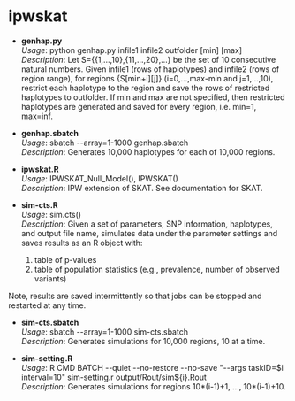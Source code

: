 # ipwskat

* **genhap.py**  
 _Usage_: python genhap.py infile1 infile2 outfolder [min] [max]  
 _Description_: Let S={{1,...,10},{11,...,20},...} be the set of 10 consecutive natural numbers. Given infile1 (rows of haplotypes) and infile2 (rows of region range), for regions {S[min+i][j]} (i=0,...,max-min and j=1,...,10), restrict each haplotype to the region and save the rows of restricted haplotypes to outfolder. If min and max are not specified, then restricted haplotypes are generated and saved for every region, i.e. min=1, max=inf.

* **genhap.sbatch**  
 _Usage_: sbatch --array=1-1000 genhap.sbatch  
 _Description_: Generates 10,000 haplotypes for each of 10,000 regions.

* **ipwskat.R**  
 _Usage_: IPWSKAT_Null_Model(), IPWSKAT()  
 _Description_: IPW extension of SKAT. See documentation for SKAT.

* **sim-cts.R**  
 _Usage_: sim.cts()  
 _Description_: Given a set of parameters, SNP information, haplotypes, and output file name, simulates data under the parameter settings and saves results as an R object with:
  1. table of p-values  
  2. table of population statistics (e.g., prevalence, number of observed variants)  

 Note, results are saved intermittently so that jobs can be stopped and restarted at any time.

* **sim-cts.sbatch**  
 _Usage_: sbatch --array=1-1000 sim-cts.sbatch  
 _Description_: Generates simulations for 10,000 regions, 10 at a time.

* **sim-setting.R**  
 _Usage_: R CMD BATCH --quiet --no-restore --no-save "--args taskID=$i interval=10" sim-setting.r output/Rout/sim${i}.Rout  
 _Description_: Generates simulations for regions 10*(i-1)+1, ..., 10*(i-1)+10.
